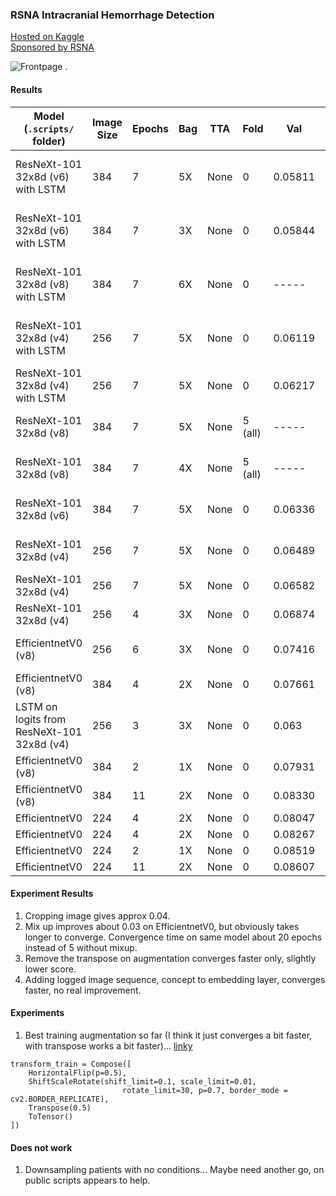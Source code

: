 ### RSNA Intracranial Hemorrhage Detection
  
[Hosted on Kaggle](https://www.kaggle.com/c/rsna-intracranial-hemorrhage-detection/overview)  
[Sponsored by RSNA](https://www.rsna.org/)   
   
![Frontpage](https://www.researchgate.net/profile/Sandiya_Bindroo/publication/326537078/figure/fig1/AS:650818105663489@1532178536539/Magnetic-resonance-imaging-MRI-of-the-brain-showing-scattered-punctate-infarcts-in-the.png) . 

#### Results

| Model (`.scripts/` folder) |Image Size|Epochs|Bag|TTA |Fold|Val     |LB    |Comment                          |
| ---------------|----------|------|---|----|----|--------|------|---------------------------------|
| ResNeXt-101 32x8d (v6) with LSTM |384       |7     |5X |None|0   |0.05811 |0.061 | 2X LSTM 256 hidden units, bag4 epochs, `scripts/resnextv6/trainlstmdeep.py`, bsize 4 patients | 
| ResNeXt-101 32x8d (v6) with LSTM |384       |7     |3X |None|0   |0.05844 |0.061 | 2X LSTM 256 hidden units, bag4 epochs, `scripts/resnextv6/trainlstmdeep.py`, bsize 4 patients | 
| ResNeXt-101 32x8d (v8) with LSTM |384       |7     |6X |None|0   |----- |0.062 | 2X LSTM 256 hidden units, bag4 epochs, `scripts/resnextv8/trainlstmdeep.py`, bsize 4 patients | 
| ResNeXt-101 32x8d (v4) with LSTM |256       |7     |5X |None|0   |0.06119 |0.064 | 2X LSTM 256 hidden units, bag4 epochs, `scripts/resnextv4/trainlstmdeep.py`, bsize 4 patients |    
| ResNeXt-101 32x8d (v4) with LSTM |256       |7     |5X |None|0   |0.06217 |0.065 | LSTM 64 hidden units, bag 5 epochs, `scripts/resnextv4/trainlstm.py`, bsize 4 patients |
| ResNeXt-101 32x8d (v8) |384       |7     |5X |None|5 (all)|----- |0.066 | Weighted `[0.6, 1.8, 0.6]` rolling mean win3, transpose, `submission_v6.py`, bsize 128 |
| ResNeXt-101 32x8d (v8) |384       |7     |4X |None|5 (all)|----- |0.067 | Weighted `[0.6, 1.8, 0.6]` rolling mean win3, transpose, `submission_v6.py`, bsize 128 |
| ResNeXt-101 32x8d (v6) |384       |7     |5X |None|0   |0.06336 |0.068 | Weighted `[0.6, 1.8, 0.6]` rolling mean win3, transpose, `submission_v5.py`, bsize 32 |
| ResNeXt-101 32x8d (v4) |256       |7     |5X |None|0   |0.06489 |0.070 | Weighted `[0.6, 1.8, 0.6]` rolling mean win3, transpose, `submission_v4.py`, bsize 64 |
| ResNeXt-101 32x8d (v4) |256       |7     |5X |None|0   |0.06582 |0.070 |Rolling mean window 3, transpose, `submission_v3.py`, bsize 64|
| ResNeXt-101 32x8d (v4) |256       |4     |3X |None|0   |0.06874 |0.074 |Rolling mean window 3, transpose, `submission_v3.py`, bsize 64 |
| EfficientnetV0 (v8) |256       |6     |3X |None|0   |0.07416 |0.081 |Rolling mean window 3, no transpose, `submission_v2.py`, bsize 64 |
| EfficientnetV0 (v8) |384       |4     |2X |None|0   |0.07661 |0.085 |With transpose augmentation      |
| LSTM on logits from ResNeXt-101 32x8d (v4) |256       |3     |3X |None|0   |0.063 |0.082 | LSTM on sequence of patients logits, bsize 4 patients |
| EfficientnetV0 (v8) |384       |2     |1X |None|0   |0.07931 |0.088 |With transpose augmentation      |
| EfficientnetV0 (v8) |384       |11    |2X |None|0   |0.08330 |0.093 |With transpose augmentation      |
| EfficientnetV0 |224       |4     |2X |None|0   |0.08047 |????  |Without transpose augmentation   |
| EfficientnetV0 |224       |4     |2X |None|0   |0.08267 |????  |With transpose augmentation      |
| EfficientnetV0 |224       |2     |1X |None|0   |0.08519 |????  |With transpose augmentation      |
| EfficientnetV0 |224       |11    |2X |None|0   |0.08607 |????  |With transpose augmentation      |

#### Experiment Results
1. Cropping image gives approx 0.04. 
2. Mix up improves about 0.03 on EfficientnetV0, but obviously takes longer to converge. Convergence time on same model about 20 epochs instead of 5 without mixup. 
3. Remove the transpose on augmentation converges faster only, slightly lower score. 
4. Adding logged image sequence, concept to embedding layer, converges faster, no real improvement. 

#### Experiments
1. Best training augmentation so far (I think it just converges a bit faster, with transpose works a bit faster)... [linky](https://github.com/darraghdog/rsna/blob/a3a50331955be5f3443e548e692a29d041d24cfe/scripts/efficientnetb0v7/trainorig.py#L210)
```
transform_train = Compose([
    HorizontalFlip(p=0.5),
    ShiftScaleRotate(shift_limit=0.1, scale_limit=0.01, 
                         rotate_limit=30, p=0.7, border_mode = cv2.BORDER_REPLICATE),
    Transpose(0.5)
    ToTensor()
])
```

#### Does not work
1. Downsampling patients with no conditions... Maybe need another go, on public scripts appears to help. 
